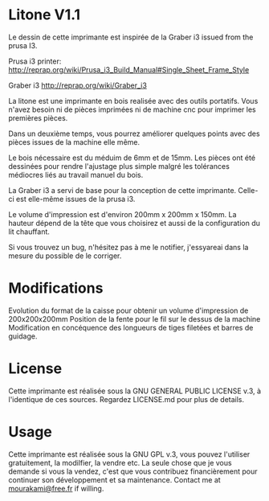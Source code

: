 ﻿Litone V1.1
=================

Le dessin de cette imprimante est inspirée de la Graber i3 issued from the prusa I3.

Prusa i3 printer:
http://reprap.org/wiki/Prusa_i3_Build_Manual#Single_Sheet_Frame_Style

Graber i3
http://reprap.org/wiki/Graber_i3

La litone est une imprimante en bois realisée avec des outils portatifs. Vous n'avez besoin 
ni de pièces imprimées ni de machine cnc pour imprimer les premières pièces.

Dans un deuxième temps, vous pourrez améliorer quelques points avec des pièces issues de la 
machine elle même.

Le bois nécessaire est du méduim de 6mm et de 15mm. Les pièces ont été dessinées pour rendre 
l'ajustage plus simple malgré les tolérances médiocres liés au travail manuel du bois.

La Graber i3 a servi de base pour la conception de cette imprimante. Celle-ci est elle-même 
issues de la prusa i3.

Le volume d'impression est d'environ 200mm x 200mm x 150mm. La hauteur dépend de la tête que 
vous choisirez et aussi de la configuration du lit chauffant.

Si vous trouvez un bug, n'hésitez pas à me le notifier, j'essyareai dans la mesure du possible
de le corriger.

Modifications
=============
Evolution du format de la caisse pour obtenir un volume d'impression de 200x200x200mm
Position de la fente pour le fil sur le dessus de la machine
Modification en concéquence des longueurs de tiges filetées et barres de guidage.

License
=======

Cette imprimante est réalisée sous la GNU GENERAL PUBLIC LICENSE v.3, à l'identique de ces sources. 
Regardez LICENSE.md pour plus de details.

Usage
=====

Cette imprimante est réalisée sous la GNU GPL v.3, vous pouvez l'utiliser gratuitement, la 
modilfier, la vendre etc. La seule chose que je vous demande si vous la vendez, c'est que vous
contribuez financièrement pour continuer son développement et sa maintenance.
Contact me at mourakami@free.fr if willing.

